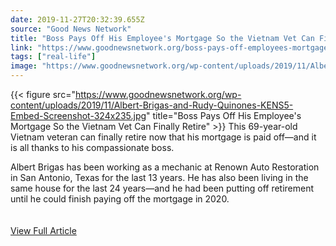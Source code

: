 ```yaml
---
date: 2019-11-27T20:32:39.655Z 
source: "Good News Network" 
title: "Boss Pays Off His Employee's Mortgage So the Vietnam Vet Can Finally Retire" 
link: "https://www.goodnewsnetwork.org/boss-pays-off-employees-mortgage-so-he-can-retire/" 
tags: ["real-life"]
image: "https://www.goodnewsnetwork.org/wp-content/uploads/2019/11/Albert-Brigas-and-Rudy-Quinones-KENS5-Embed-Screenshot-324x235.jpg" 
---
```

{{< figure src="https://www.goodnewsnetwork.org/wp-content/uploads/2019/11/Albert-Brigas-and-Rudy-Quinones-KENS5-Embed-Screenshot-324x235.jpg" title="Boss Pays Off His Employee's Mortgage So the Vietnam Vet Can Finally Retire" >}}
This 69-year-old Vietnam veteran can finally retire now that his mortgage is paid off—and it is all thanks to his compassionate boss.

Albert Brigas has been working as a mechanic at Renown Auto Restoration in San Antonio, Texas for the last 13 years. He has also been living in the same house for the last 24 years—and he had been putting off retirement until he could finish paying off the mortgage in 2020.
<br/><br/><br/>
<a href='https://www.goodnewsnetwork.org/boss-pays-off-employees-mortgage-so-he-can-retire/' class='btn' target='_blank'>View Full Article</a>